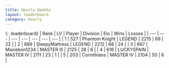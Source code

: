 ```yaml
---
title: Hourly Update
layout: leaderboard
category: hourly
---
```


{: .leaderboard}
| Rank | LV | Player | Division | Elo | Wins | Losses |
| --- | --- | --- | --- | --- | --- | --- |
| <span data-change="1">1</span> | 527 | <span title="ID: 742939">Phantom Knight</span> | LEGEND | <span data-change="10">2215</span> | <span data-change="1">69</span> | <span data-change="0">22</span> |
| <span data-change="-1">2</span> | 889 | <span title="ID: 153129">SleepyMattress</span> | LEGEND | <span data-change="5">2212</span> | <span data-change="3">68</span> | <span data-change="1">24</span> |
| <span data-change="0">3</span> | 667 | <span title="ID: 410122">Maxiebon1234</span> | MASTER III | <span data-change="0">2125</span> | <span data-change="0">28</span> | <span data-change="0">6</span> |
| <span data-change="0">4</span> | 616 | <span title="ID: 623829">LUCKYSPAIN</span> | MASTER IV | <span data-change="0">2111</span> | <span data-change="0">23</span> | <span data-change="0">1</span> |
| <span data-change="0">5</span> | 203 | <span title="ID: 396909">Corinthians</span> | MASTER IV | <span data-change="0">2104</span> | <span data-change="0">50</span> | <span data-change="0">6</span> |